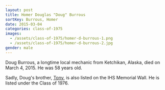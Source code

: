```yaml
---
layout: post
title: Homer Douglas "Doug" Burrous
sortKey: Burrous, Homer
date: 2015-03-04
categories: class-of-1975
images:
  - /assets/class-of-1975/homer-d-burrous-1.png
  - /assets/class-of-1975/homer-d-burrous-2.jpg
gender: male
---
```

Doug Burrous, a longtime local mechanic from Ketchikan, Alaska, died on March 4, 2015.  He was 58 years old.

Sadly, Doug's brother, [Tony](https://ihsmemorial.org/class-of-1976/staff/anthony-roy-burrous/), is also listed on the IHS Memorial Wall. He is listed under the Class of 1976.